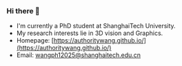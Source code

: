 ### Hi there 👋

- I'm currently a PhD student at ShanghaiTech University. 
- My research interests lie in 3D vision and Graphics. 
- Homepage: [https://authoritywang.github.io/](https://authoritywang.github.io/)
- Email: wangph12025@shanghaitech.edu.cn

<!--
**AuthorityWang/AuthorityWang** is a ✨ _special_ ✨ repository because its `README.md` (this file) appears on your GitHub profile.

Here are some ideas to get you started:

- 🔭 I’m currently working on ...
- 🌱 I’m currently learning ...
- 👯 I’m looking to collaborate on ...
- 🤔 I’m looking for help with ...
- 💬 Ask me about ...
- 📫 How to reach me: ...
- 😄 Pronouns: ...
- ⚡ Fun fact: ...
-->

